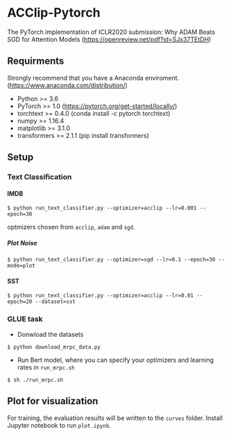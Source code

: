 # ACClip-Pytorch
The PyTorch implementation of ICLR2020 submission: Why ADAM Beats SGD for Attention Models (https://openreview.net/pdf?id=SJx37TEtDH)


## Requirments
Strongly recommend that you have a Anaconda enviroment. (https://www.anaconda.com/distribution/)
* Python >= 3.6
* PyTorch >= 1.0  (https://pytorch.org/get-started/locally/)
* torchtext >= 0.4.0 (conda install -c pytorch torchtext)  
* numpy >= 1.16.4
* matplotlib >= 3.1.0
* transformers >= 2.1.1 (pip install transformers)

## Setup

### Text Classification

#### IMDB
```shell script
$ python run_text_classifier.py --optimizer=acclip --lr=0.001 --epoch=30
```
optmizers chosen from `acclip`, `adam` and `sgd`.  

##### Plot Noise 
```shell script
$ python run_text_classifier.py --optimizer=sgd --lr=0.1 --epoch=30 --mode=plot
```

#### SST
```shell script
$ python run_text_classifier.py --optimizer=acclip --lr=0.01 --epoch=20 --dataset=sst
```

### GLUE task
* Donwload the datasets
```shell script
$ python download_mrpc_data.py
```

* Run Bert model, where you can specify your optimizers and learning rates in ```run_mrpc.sh```  
```shell script
$ sh ./run_mrpc.sh
```

## Plot for visualization
For training, the evaluation results will be written to the `curves` folder. 
Install Jupyter notebook to run ```plot.ipynb```.
